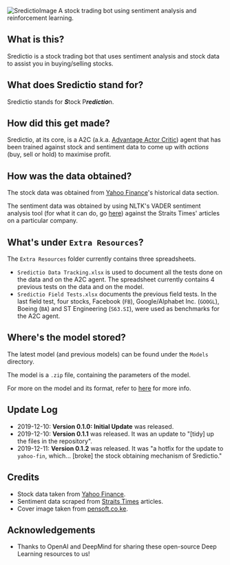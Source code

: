 ![SredictioImage](https://user-images.githubusercontent.com/25820201/69715400-246fa900-1143-11ea-91e1-7f9107c652a0.jpg)
A stock trading bot using sentiment analysis and reinforcement learning.

## What is this?
Sredictio is a stock trading bot that uses sentiment analysis and stock data to assist you in buying/selling stocks.

## What does Sredictio stand for?
Sredictio stands for ***S***tock P***redictio***n. 

## How did this get made?
Sredictio, at its core, is a A2C (a.k.a. [Advantage Actor Critic](https://sergioskar.github.io/Actor_critics/)) agent that has been trained against stock and sentiment data to come up with *actions* (buy, sell or hold) to maximise profit.

## How was the data obtained?
The stock data was obtained from [Yahoo Finance](https://finance.yahoo.com/)'s historical data section.

The sentiment data was obtained by using NLTK's VADER sentiment analysis tool (for what it can do, go [here](https://medium.com/analytics-vidhya/simplifying-social-media-sentiment-analysis-using-vader-in-python-f9e6ec6fc52f)) against the Straits Times' articles on a particular company.

## What's under `Extra Resources`?
The `Extra Resources` folder currently contains three spreadsheets. 

- `Sredictio Data Tracking.xlsx` is used to document all the tests done on the data and on the A2C agent. The spreadsheet currently contains 4 previous tests on the data and on the model.
- `Sredictio Field Tests.xlsx` documents the previous field tests. In the last field test, four stocks, Facebook (`FB`), Google/Alphabet Inc. (`GOOGL`), Boeing (`BA`) and ST Engineering (`S63.SI`), were used as benchmarks for the A2C agent.

## Where's the model stored?
The latest model (and previous models) can be found under the `Models` directory.

The model is a `.zip` file, containing the parameters of the model.

For more on the model and its format, refer to [here](https://stable-baselines.readthedocs.io/en/master/guide/save_format.html) for more info.

## Update Log
- 2019-12-10: **Version 0.1.0: Initial Update** was released.
- 2019-12-10: **Version 0.1.1** was released. It was an update to "[tidy] up the files in the repository".
- 2019-12-11: **Version 0.1.2** was released. It was "a hotfix for the update to `yahoo-fin`, which... [broke] the stock obtaining mechanism of Sredictio."

## Credits
- Stock data taken from [Yahoo Finance](https://finance.yahoo.com/).
- Sentiment data scraped from [Straits Times](https://www.straitstimes.com/) articles.
- Cover image taken from [pensoft.co.ke](https://www.pensoft.co.ke/stocks-backgrounds-ultra-hd/).

## Acknowledgements
- Thanks to OpenAI and DeepMind for sharing these open-source Deep Learning resources to us!
